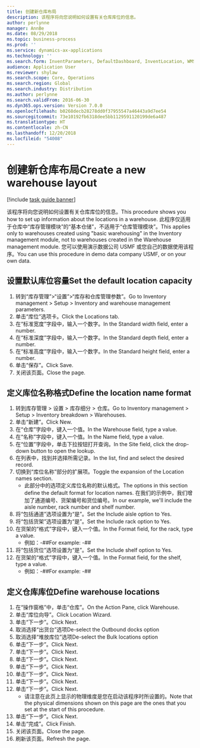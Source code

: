 ```yaml
---
title: 创建新仓库布局
description: 该程序将向您说明如何设置有关仓库库位的信息。
author: perlynne
manager: AnnBe
ms.date: 08/29/2018
ms.topic: business-process
ms.prod: ''
ms.service: dynamics-ax-applications
ms.technology: ''
ms.search.form: InventParameters, DefaultDashboard, InventLocation, WMSLocationWizard
audience: Application User
ms.reviewer: shylaw
ms.search.scope: Core, Operations
ms.search.region: Global
ms.search.industry: Distribution
ms.author: perlynne
ms.search.validFrom: 2016-06-30
ms.dyn365.ops.version: Version 7.0.0
ms.openlocfilehash: b0268decb28278dd0f37955547a46443a9d7ee54
ms.sourcegitcommit: 73e10192fb6318dee5bb1129591120199de6a487
ms.translationtype: HT
ms.contentlocale: zh-CN
ms.lasthandoff: 12/20/2018
ms.locfileid: "54008"
---
```

# <a name="create-a-new-warehouse-layout"></a><span data-ttu-id="65111-103">创建新仓库布局</span><span class="sxs-lookup"><span data-stu-id="65111-103">Create a new warehouse layout</span></span>

[!include [task guide banner](../../includes/task-guide-banner.md)]

<span data-ttu-id="65111-104">该程序将向您说明如何设置有关仓库库位的信息。</span><span class="sxs-lookup"><span data-stu-id="65111-104">This procedure shows you how to set up information about the locations in a warehouse.</span></span> <span data-ttu-id="65111-105">此程序仅适用于仓库中“库存管理模块”的“基本仓储”，不适用于“仓库管理模块”。</span><span class="sxs-lookup"><span data-stu-id="65111-105">This applies only to warehouses created using "basic warehousing" in the Inventory management module, not to warehouses created in the Warehouse management module.</span></span> <span data-ttu-id="65111-106">您可以使用演示数据公司 USMF 或您自己的数据使用该程序。</span><span class="sxs-lookup"><span data-stu-id="65111-106">You can use this procedure in demo data company USMF, or on your own data.</span></span>


## <a name="set-the-default-location-capacity"></a><span data-ttu-id="65111-107">设置默认库位容量</span><span class="sxs-lookup"><span data-stu-id="65111-107">Set the default location capacity</span></span>
1. <span data-ttu-id="65111-108">转到“库存管理”>“设置”>“库存和仓库管理参数”。</span><span class="sxs-lookup"><span data-stu-id="65111-108">Go to Inventory management > Setup > Inventory and warehouse management parameters.</span></span>
2. <span data-ttu-id="65111-109">单击“库位”选项卡。</span><span class="sxs-lookup"><span data-stu-id="65111-109">Click the Locations tab.</span></span>
3. <span data-ttu-id="65111-110">在“标准宽度”字段中，输入一个数字。</span><span class="sxs-lookup"><span data-stu-id="65111-110">In the Standard width field, enter a number.</span></span>
4. <span data-ttu-id="65111-111">在“标准深度”字段中，输入一个数字。</span><span class="sxs-lookup"><span data-stu-id="65111-111">In the Standard depth field, enter a number.</span></span>
5. <span data-ttu-id="65111-112">在“标准高度”字段中，输入一个数字。</span><span class="sxs-lookup"><span data-stu-id="65111-112">In the Standard height field, enter a number.</span></span>
6. <span data-ttu-id="65111-113">单击“保存”。</span><span class="sxs-lookup"><span data-stu-id="65111-113">Click Save.</span></span>
7. <span data-ttu-id="65111-114">关闭该页面。</span><span class="sxs-lookup"><span data-stu-id="65111-114">Close the page.</span></span>

## <a name="define-the-location-name-format"></a><span data-ttu-id="65111-115">定义库位名称格式</span><span class="sxs-lookup"><span data-stu-id="65111-115">Define the location name format</span></span>
1. <span data-ttu-id="65111-116">转到库存管理 > 设置 > 库存细分 > 仓库。</span><span class="sxs-lookup"><span data-stu-id="65111-116">Go to Inventory management > Setup > Inventory breakdown > Warehouses.</span></span>
2. <span data-ttu-id="65111-117">单击“新建”。</span><span class="sxs-lookup"><span data-stu-id="65111-117">Click New.</span></span>
3. <span data-ttu-id="65111-118">在“仓库”字段中，键入一个值。</span><span class="sxs-lookup"><span data-stu-id="65111-118">In the Warehouse field, type a value.</span></span>
4. <span data-ttu-id="65111-119">在“名称”字段中，键入一个值。</span><span class="sxs-lookup"><span data-stu-id="65111-119">In the Name field, type a value.</span></span>
5. <span data-ttu-id="65111-120">在“位置”字段中，单击下拉按钮打开查询。</span><span class="sxs-lookup"><span data-stu-id="65111-120">In the Site field, click the drop-down button to open the lookup.</span></span>
6. <span data-ttu-id="65111-121">在列表中，找到并选择所需记录。</span><span class="sxs-lookup"><span data-stu-id="65111-121">In the list, find and select the desired record.</span></span>
7. <span data-ttu-id="65111-122">切换到“库位名称”部分的扩展项。</span><span class="sxs-lookup"><span data-stu-id="65111-122">Toggle the expansion of the Location names section.</span></span>
    * <span data-ttu-id="65111-123">此部分中的选项定义库位名称的默认格式。</span><span class="sxs-lookup"><span data-stu-id="65111-123">The options in this section define the default format for location names.</span></span> <span data-ttu-id="65111-124">在我们的示例中，我们增加了通道编号、货架编号和货位编号。</span><span class="sxs-lookup"><span data-stu-id="65111-124">In our example, we'll include the aisle number, rack number and shelf number.</span></span>  
8. <span data-ttu-id="65111-125">将“包括通道”选项设置为“是”。</span><span class="sxs-lookup"><span data-stu-id="65111-125">Set the Include aisle option to Yes.</span></span>
9. <span data-ttu-id="65111-126">将“包括货架”选项设置为“是”。</span><span class="sxs-lookup"><span data-stu-id="65111-126">Set the Include rack option to Yes.</span></span> 
10. <span data-ttu-id="65111-127">在货架的“格式”字段中，键入一个值。</span><span class="sxs-lookup"><span data-stu-id="65111-127">In the Format field, for the rack, type a value.</span></span>
    * <span data-ttu-id="65111-128">例如：-##</span><span class="sxs-lookup"><span data-stu-id="65111-128">For example: -##</span></span>  
11. <span data-ttu-id="65111-129">将“包括货位”选项设置为“是”。</span><span class="sxs-lookup"><span data-stu-id="65111-129">Set the Include shelf option to Yes.</span></span>
12. <span data-ttu-id="65111-130">在货架的“格式”字段中，键入一个值。</span><span class="sxs-lookup"><span data-stu-id="65111-130">In the Format field, for the shelf, type a value.</span></span>
    * <span data-ttu-id="65111-131">例如：-##</span><span class="sxs-lookup"><span data-stu-id="65111-131">For example: -##</span></span>  

## <a name="define-warehouse-locations"></a><span data-ttu-id="65111-132">定义仓库库位</span><span class="sxs-lookup"><span data-stu-id="65111-132">Define warehouse locations</span></span>
1. <span data-ttu-id="65111-133">在“操作窗格”中，单击“仓库”。</span><span class="sxs-lookup"><span data-stu-id="65111-133">On the Action Pane, click Warehouse.</span></span>
2. <span data-ttu-id="65111-134">单击“库位向导”。</span><span class="sxs-lookup"><span data-stu-id="65111-134">Click Location Wizard.</span></span>
3. <span data-ttu-id="65111-135">单击“下一步”。</span><span class="sxs-lookup"><span data-stu-id="65111-135">Click Next.</span></span>
4. <span data-ttu-id="65111-136">取消选择“出货台”选项</span><span class="sxs-lookup"><span data-stu-id="65111-136">De-select the Outbound docks option</span></span>
5. <span data-ttu-id="65111-137">取消选择“堆放库位”选项</span><span class="sxs-lookup"><span data-stu-id="65111-137">De-select the Bulk locations option</span></span>
6. <span data-ttu-id="65111-138">单击“下一步”。</span><span class="sxs-lookup"><span data-stu-id="65111-138">Click Next.</span></span>
7. <span data-ttu-id="65111-139">单击“下一步”。</span><span class="sxs-lookup"><span data-stu-id="65111-139">Click Next.</span></span>
8. <span data-ttu-id="65111-140">单击“下一步”。</span><span class="sxs-lookup"><span data-stu-id="65111-140">Click Next.</span></span>
9. <span data-ttu-id="65111-141">单击“下一步”。</span><span class="sxs-lookup"><span data-stu-id="65111-141">Click Next.</span></span>
10. <span data-ttu-id="65111-142">单击“下一步”。</span><span class="sxs-lookup"><span data-stu-id="65111-142">Click Next.</span></span>
11. <span data-ttu-id="65111-143">单击“下一步”。</span><span class="sxs-lookup"><span data-stu-id="65111-143">Click Next.</span></span>
12. <span data-ttu-id="65111-144">单击“下一步”。</span><span class="sxs-lookup"><span data-stu-id="65111-144">Click Next.</span></span>
    * <span data-ttu-id="65111-145">请注意在此页上显示的物理维度是您在启动该程序时所设置的。</span><span class="sxs-lookup"><span data-stu-id="65111-145">Note that the physical dimensions shown on this page are the ones that you set at the start of this procedure.</span></span>  
13. <span data-ttu-id="65111-146">单击“下一步”。</span><span class="sxs-lookup"><span data-stu-id="65111-146">Click Next.</span></span>
14. <span data-ttu-id="65111-147">单击“完成”。</span><span class="sxs-lookup"><span data-stu-id="65111-147">Click Finish.</span></span>
15. <span data-ttu-id="65111-148">关闭该页面。</span><span class="sxs-lookup"><span data-stu-id="65111-148">Close the page.</span></span>
16. <span data-ttu-id="65111-149">刷新该页面。</span><span class="sxs-lookup"><span data-stu-id="65111-149">Refresh the page.</span></span>

